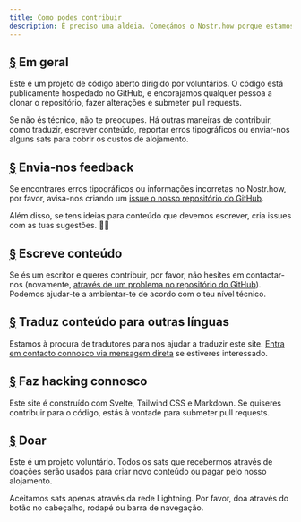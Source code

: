 ```yaml
---
title: Como podes contribuir
description: É preciso uma aldeia. Começámos o Nostr.how porque estamos entusiasmados com o protocolo Nostr e com o que ele pode fazer para libertar as redes sociais do controlo das grandes tecnológicas. Precisamos da tua ajuda para mantê-lo a funcionar.
---
```


## [§](#em-geral) Em geral

Este é um projeto de código aberto dirigido por voluntários. O código está publicamente hospedado no GitHub, e encorajamos qualquer pessoa a clonar o repositório, fazer alterações e submeter pull requests.

Se não és técnico, não te preocupes. Há outras maneiras de contribuir, como traduzir, escrever conteúdo, reportar erros tipográficos ou enviar-nos alguns sats para cobrir os custos de alojamento.

## [§](#envia-nos-feedback) Envia-nos feedback

Se encontrares erros tipográficos ou informações incorretas no Nostr.how, por favor, avisa-nos criando um [issue o nosso repositório do GitHub](https://github.com/nostr-how/nostr-how/issues).

Além disso, se tens ideias para conteúdo que devemos escrever, cria issues com as tuas sugestões. 🙌🏼

## [§](#escreve-conteudo) Escreve conteúdo

Se és um escritor e queres contribuir, por favor, não hesites em contactar-nos (novamente, [através de um problema no repositório do GitHub](https://github.com/nostr-how/nostr-how/issues)). Podemos ajudar-te a ambientar-te de acordo com o teu nível técnico.

## [§](#traduzir-conteudo) Traduz conteúdo para outras línguas

Estamos à procura de tradutores para nos ajudar a traduzir este site. [Entra em contacto connosco via mensagem direta](https://snort.social/p/npub1zuuajd7u3sx8xu92yav9jwxpr839cs0kc3q6t56vd5u9q033xmhsk6c2uc) se estiveres interessado.

## [§](#hacking-connosco) Faz hacking connosco

Este site é construído com Svelte, Tailwind CSS e Markdown. Se quiseres contribuir para o código, estás à vontade para submeter pull requests.

## [§](#doar) Doar

Este é um projeto voluntário. Todos os sats que recebermos através de doações serão usados para criar novo conteúdo ou pagar pelo nosso alojamento.

Aceitamos sats apenas através da rede Lightning. Por favor, doa através do botão no cabeçalho, rodapé ou barra de navegação.
